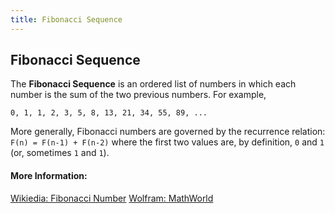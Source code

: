 ```yaml
---
title: Fibonacci Sequence
---
```

## Fibonacci Sequence
<!-- The article goes here, in GitHub-flavored Markdown. Feel free to add YouTube videos, images, and CodePen/JSBin embeds  -->
The **Fibonacci Sequence** is an ordered list of numbers in which each number is the sum of the two previous numbers. For example, 

`0, 1, 1, 2, 3, 5, 8, 13, 21, 34, 55, 89, ...`

More generally, Fibonacci numbers are governed by the recurrence relation:
`F(n) = F(n-1) + F(n-2)`
where the first two values are, by definition, `0` and `1` (or, sometimes `1` and `1`).
#### More Information:
<!-- Please add any articles you think might be helpful to read before writing the article -->
<a href="https://en.wikipedia.org/wiki/Fibonacci_number">Wikiedia: Fibonacci Number</a>
<a href="http://mathworld.wolfram.com/FibonacciNumber.html">Wolfram: MathWorld</a>

